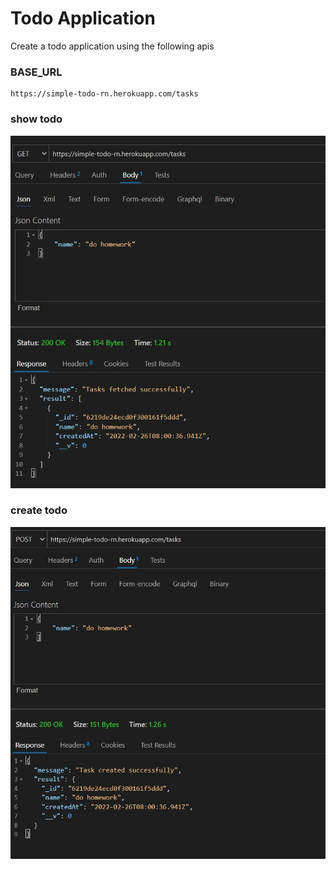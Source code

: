 # Todo Application

Create a todo application using the following apis

### BASE_URL

```
https://simple-todo-rn.herokuapp.com/tasks
```

### show todo

<img src="./.github/get_todo.jpg" />

### create todo

<img src="./.github/create_todo.jpg" />

